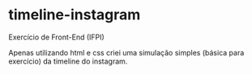 # timeline-instagram
Exercício de Front-End (IFPI)

Apenas utilizando html e css criei uma simulação simples (básica para exercício) da timeline do instagram.
